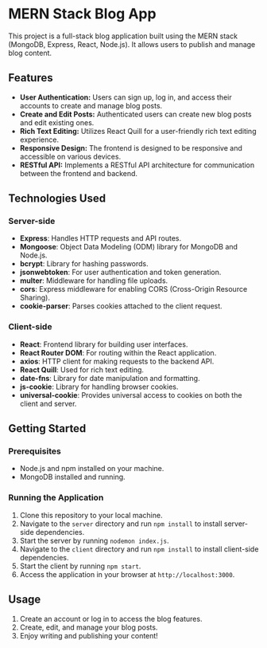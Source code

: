 # MERN Stack Blog App

This project is a full-stack blog application built using the MERN stack (MongoDB, Express, React, Node.js). It allows users to publish and manage blog content.

## Features

- **User Authentication:** Users can sign up, log in, and access their accounts to create and manage blog posts.
- **Create and Edit Posts:** Authenticated users can create new blog posts and edit existing ones.
- **Rich Text Editing:** Utilizes React Quill for a user-friendly rich text editing experience.
- **Responsive Design:** The frontend is designed to be responsive and accessible on various devices.
- **RESTful API:** Implements a RESTful API architecture for communication between the frontend and backend.

## Technologies Used

### Server-side

- **Express**: Handles HTTP requests and API routes.
- **Mongoose**: Object Data Modeling (ODM) library for MongoDB and Node.js.
- **bcrypt**: Library for hashing passwords.
- **jsonwebtoken**: For user authentication and token generation.
- **multer**: Middleware for handling file uploads.
- **cors**: Express middleware for enabling CORS (Cross-Origin Resource Sharing).
- **cookie-parser**: Parses cookies attached to the client request.

### Client-side

- **React**: Frontend library for building user interfaces.
- **React Router DOM**: For routing within the React application.
- **axios**: HTTP client for making requests to the backend API.
- **React Quill**: Used for rich text editing.
- **date-fns**: Library for date manipulation and formatting.
- **js-cookie**: Library for handling browser cookies.
- **universal-cookie**: Provides universal access to cookies on both the client and server.

## Getting Started

### Prerequisites

- Node.js and npm installed on your machine.
- MongoDB installed and running.

### Running the Application

1. Clone this repository to your local machine.
2. Navigate to the `server` directory and run `npm install` to install server-side dependencies.
3. Start the server by running `nodemon index.js`.
4. Navigate to the `client` directory and run `npm install` to install client-side dependencies.
5. Start the client by running `npm start`.
6. Access the application in your browser at `http://localhost:3000`.

## Usage

1. Create an account or log in to access the blog features.
2. Create, edit, and manage your blog posts.
3. Enjoy writing and publishing your content!
